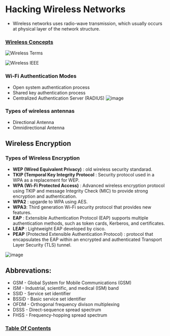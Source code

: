 # Hacking Wireless Networks

- Wireless networks uses radio-wave transmission, which usually occurs at physical layer of the network structure.

### <u>Wireless Concepts</u>
![Wireless Terms](/images/wireless_terms.png)

![Wireless IEEE](/images/wireless_ieee.png)

### Wi-Fi Authentication Modes
- Open system authentication process
- Shared key authentication process
- Centralized Authentication Server (RADIUS)
  ![image](https://github.com/user-attachments/assets/1a834362-ad5c-4d03-a0ce-01734ddc7ff3)

### Types of wireless antennas
- Directional Antenna
- Omnidirectional Antenna

## Wireless Encryption

### Types of Wireless Encryption
- **WEP (Wired Equivalent Privacy)** : old wireless security standarad.
- **TKIP (Temporal Key Integrity Protocol** : Security protocol used in a WPA as a replacement for WEP.
- **WPA (Wi-Fi Protected Access)** : Advanced wireless encryption protocol using TKIP and message Integrity Check (MIC) to provide strong encryption and authentication.
- **WPA2** : upgarde to WPA using AES.
- **WPA3**: Third generation Wi-Fi security protocol that provides new features.
- **EAP** : Extensible Authentication Protocol (EAP) supports multiple authentication methods, such as token cards, Kerberos, and certificates.
- **LEAP** : Lightweight EAP developed by cisco.
- **PEAP** (Protected Extensible Authentication Protocol) : protocol that encapsulates the EAP within an encrypted and authenticated Transport Layer Security (TLS) tunnel.

![image](https://github.com/user-attachments/assets/096506d9-f323-478a-9351-a16cc954496f)




## Abbrevations:
- GSM - Global System for Mobile Communications (GSM)
- ISM - Industrial, scientific, and medical (ISM) band
- SSID - Service set identifier
- BSSID - Basic service set identifier
- OFDM - Orthogonal frequency divison multiplexing
- DSSS - Direct-sequence spread spectrum
- FHSS - Frequency-hopping spread spectrum


### [Table Of Contents](https://karsyboy.github.io/CEHv10_Ultimate_Study_Guide/)
